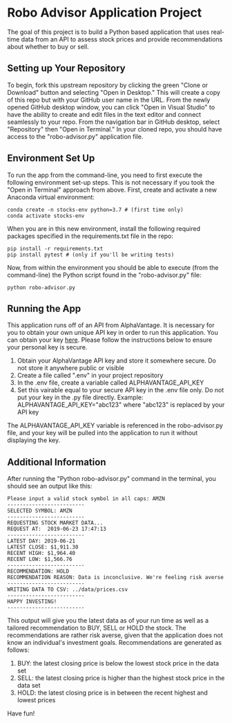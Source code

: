 # Robo Advisor Application Project

The goal of this project is to build a Python based application that uses real-time data from an API to assess stock prices and provide recommendations about whether to buy or sell. 

## Setting up Your Repository

To begin, fork this upstream repository by clicking the green "Clone or Download" button and selecting "Open in Desktop." This will create a copy of this repo but with your GitHub user name in the URL. From the newly opened GitHub desktop window, you can click "Open in Visual Studio" to have the ability to create and edit files in the text editor and connect seamlessly to your repo. From the navigation bar in GitHub desktop, select "Repository" then "Open in Terminal." In your cloned repo, you should have access to the "robo-advisor.py" application file.

## Environment Set Up

To run the app from the command-line, you need to first execute the following environment set-up steps. This is not necessary if you took the "Open in Terminal" approach from above. First, create and activate a new Anaconda virtual environment:

```
conda create -n stocks-env python=3.7 # (first time only)
conda activate stocks-env
```

When you are in this new environment, install the following required packages specified in the requirements.txt file in the repo:

```
pip install -r requirements.txt
pip install pytest # (only if you'll be writing tests)
```

Now, from within the environment you should be able to execute (from the command-line) the Python script found in the "robo-advisor.py" file: 

```
python robo-advisor.py
```

## Running the App

This application runs off of an API from AlphaVantage. It is necessary for you to obtain your own unique API key in order to run this application. You can obtain your key [here](https://www.alphavantage.co/). Please follow the instructions below to ensure your personal key is secure. 

1. Obtain your AlphaVantage API key and store it somewhere secure. Do not store it anywhere public or visible
2. Create a file called ".env" in your project repository
3. In the .env file, create a variable called ALPHAVANTAGE_API_KEY 
4. Set this vairable equal to your secure API key in the .env file only. Do not put your key in the .py file directly. Example: ALPHAVANTAGE_API_KEY="abc123" where "abc123" is replaced by your API key

The ALPHAVANTAGE_API_KEY variable is referenced in the robo-advisor.py file, and your key will be pulled into the application to run it without displaying the key. 

## Additional Information

After running the "Python robo-advisor.py" command in the terminal, you should see an output like this:

```
Please input a valid stock symbol in all caps: AMZN
-------------------------
SELECTED SYMBOL: AMZN
-------------------------
REQUESTING STOCK MARKET DATA...
REQUEST AT:  2019-06-23 17:47:13
-------------------------
LATEST DAY: 2019-06-21
LATEST CLOSE: $1,911.30
RECENT HIGH: $1,964.40
RECENT LOW: $1,566.76
-------------------------
RECOMMENDATION: HOLD
RECOMMENDATION REASON: Data is inconclusive. We're feeling risk averse
-------------------------
WRITING DATA TO CSV: ../data/prices.csv
-------------------------
HAPPY INVESTING!
-------------------------
```
This output will give you the latest data as of your run time as well as a tailored recommendation to BUY, SELL or HOLD the stock. The recommendations are rather risk averse, given that the application does not know an individual's investment goals. Recommendations are generated as follows:

1. BUY: the latest closing price is below the lowest stock price in the data set
2. SELL: the latest closing price is higher than the highest stock price in the data set
3. HOLD: the latest closing price is in between the recent highest and lowest prices

Have fun! 


